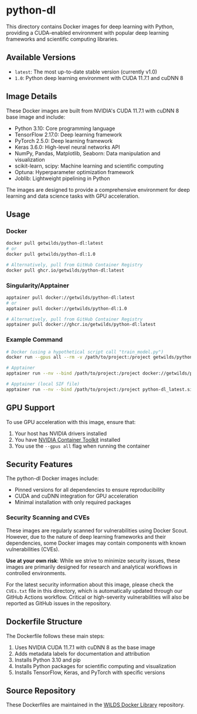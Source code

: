 # python-dl

This directory contains Docker images for deep learning with Python, providing a CUDA-enabled environment with popular deep learning frameworks and scientific computing libraries.

## Available Versions

- `latest`: The most up-to-date stable version (currently v1.0)
- `1.0`: Python deep learning environment with CUDA 11.7.1 and cuDNN 8

## Image Details

These Docker images are built from NVIDIA's CUDA 11.7.1 with cuDNN 8 base image and include:

- Python 3.10: Core programming language
- TensorFlow 2.17.0: Deep learning framework
- PyTorch 2.5.0: Deep learning framework
- Keras 3.6.0: High-level neural networks API
- NumPy, Pandas, Matplotlib, Seaborn: Data manipulation and visualization
- scikit-learn, scipy: Machine learning and scientific computing
- Optuna: Hyperparameter optimization framework
- Joblib: Lightweight pipelining in Python

The images are designed to provide a comprehensive environment for deep learning and data science tasks with GPU acceleration.

## Usage

### Docker

```bash
docker pull getwilds/python-dl:latest
# or
docker pull getwilds/python-dl:1.0

# Alternatively, pull from GitHub Container Registry
docker pull ghcr.io/getwilds/python-dl:latest
```

### Singularity/Apptainer

```bash
apptainer pull docker://getwilds/python-dl:latest
# or
apptainer pull docker://getwilds/python-dl:1.0

# Alternatively, pull from GitHub Container Registry
apptainer pull docker://ghcr.io/getwilds/python-dl:latest
```

### Example Command

```bash
# Docker (using a hypothetical script call "train_model.py")
docker run --gpus all --rm -v /path/to/project:/project getwilds/python-dl:latest python /project/train_model.py

# Apptainer
apptainer run --nv --bind /path/to/project:/project docker://getwilds/python-dl:latest python /project/train_model.py

# Apptainer (local SIF file)
apptainer run --nv --bind /path/to/project:/project python-dl_latest.sif python /project/train_model.py
```

## GPU Support

To use GPU acceleration with this image, ensure that:

1. Your host has NVIDIA drivers installed
2. You have [NVIDIA Container Toolkit](https://github.com/NVIDIA/nvidia-docker) installed
3. You use the `--gpus all` flag when running the container

## Security Features

The python-dl Docker images include:

- Pinned versions for all dependencies to ensure reproducibility
- CUDA and cuDNN integration for GPU acceleration
- Minimal installation with only required packages

### Security Scanning and CVEs

These images are regularly scanned for vulnerabilities using Docker Scout. However, due to the nature of deep learning frameworks and their dependencies, some Docker images may contain components with known vulnerabilities (CVEs).

**Use at your own risk**: While we strive to minimize security issues, these images are primarily designed for research and analytical workflows in controlled environments.

For the latest security information about this image, please check the `CVEs.txt` file in this directory, which is automatically updated through our GitHub Actions workflow. Critical or high-severity vulnerabilities will also be reported as GitHub issues in the repository.

## Dockerfile Structure

The Dockerfile follows these main steps:

1. Uses NVIDIA CUDA 11.7.1 with cuDNN 8 as the base image
2. Adds metadata labels for documentation and attribution
3. Installs Python 3.10 and pip
4. Installs Python packages for scientific computing and visualization
5. Installs TensorFlow, Keras, and PyTorch with specific versions

## Source Repository

These Dockerfiles are maintained in the [WILDS Docker Library](https://github.com/getwilds/wilds-docker-library) repository.
